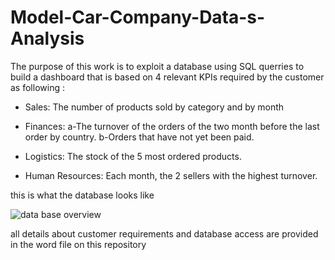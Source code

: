# Model-Car-Company-Data-s-Analysis

The purpose of this work is to exploit a database using SQL querries to build a dashboard that is based on 4 relevant KPIs required by the customer as following :

-	Sales: The number of products sold by category and by month

-	Finances: a-The turnover of the orders of the two month before the last order by country. 
              b-Orders that have not yet been paid.

-	Logistics: The stock of the 5 most ordered products.

-	Human Resources: Each month, the 2 sellers with the highest turnover.

this is what the database looks like 

![data base overview](https://user-images.githubusercontent.com/79851971/168607542-28b51f65-3625-4255-85ee-4e5e075e7d43.jpg)

all details about customer requirements and database access are provided in the word file on this repository 
